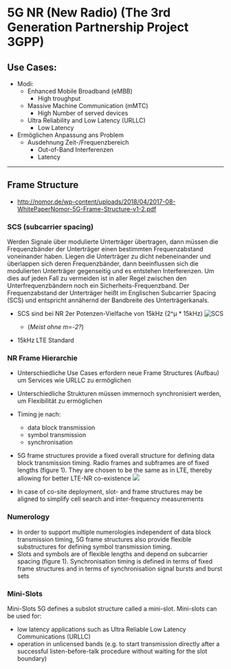 # 5G NR (New Radio) (The 3rd Generation Partnership Project 3GPP)
## Use Cases:
* Modi:
    * Enhanced Mobile Broadband (eMBB)
        * High troughput
    * Massive Machine Communication (mMTC)
        * High Number of served devices
    * Ultra Reliability and Low Latency (URLLC)
        * Low Latency
* Ermöglichen Anpassung ans Problem
    * Ausdehnung Zeit-/Frequenzbereich
        * Out-of-Band Interferenzen
        * Latency


___
## Frame Structure
* http://nomor.de/wp-content/uploads/2018/04/2017-08-WhitePaperNomor-5G-Frame-Structure-v1-2.pdf

### SCS (subcarrier spacing)

Werden Signale über modulierte Unterträger übertragen, dann müssen die Frequenzbänder der Unterträger einen bestimmten Frequenzabstand voneinander haben.
Liegen die Unterträger zu dicht nebeneinander und überlappen sich deren Frequenzbänder, dann beeinflussen sich die modulierten Unterträger gegenseitig und es entstehen Interferenzen. Um dies auf jeden Fall zu vermeiden ist in aller Regel zwischen den Unterfrequenzbändern noch ein Sicherheits-Frequenzband. Der Frequenzabstand der Unterträger heißt im Englischen Subcarrier Spacing (SCS) und entspricht annähernd der Bandbreite des Unterträgerkanals.
* SCS sind bei NR 2er Potenzen-Vielfache von 15kHz (2^µ * 15kHz)
    ![SCS](./img/Screenshot_20201017_173352.png)
    * (_Meist ohne m=-2?_)

* 15kHz LTE Standard

### NR Frame Hierarchie
* Unterschiedliche Use Cases erfordern neue Frame Structures (Aufbau) um Services wie URLLC zu ermöglichen 
* Unterschiedliche Strukturen müssen immernoch synchronisiert werden, um Flexibilität zu ermöglichen 

* Timing je nach:
    * data block transmission 
    * symbol transmission
    * synchronisation 

* 5G  frame  structures  provide  a  fixed  overall structure for defining data block transmission timing.  Radio  frames  and  subframes  are  of fixed lengths (figure 1). They are chosen to be the same as in LTE, thereby allowing for better LTE-NR co-existence
![](./img/Screenshot_20201017_173830.png)

* In case of co-site deployment,  slot-  and  frame  structures  may be  aligned  to  simplify  cell  search  and  inter-frequency  measurements


### Numerology
* In  order  to  support  multiple  numerologies independent  of  data  block  transmission timing,  5G  frame  structures  also  provide flexible  substructures  for  defining  symbol transmission timing. 
* Slots and symbols are of flexible lengths and depend  on  subcarrier  spacing  (figure  1). Synchronisation timing is defined in terms of fixed  frame  structures  and  in  terms  of synchronisation  signal  bursts  and  burst  sets

### Mini-Slots
Mini-Slots 5G defines a subslot structure called a mini-slot. Mini-slots can be used for: 
* low latency applications such as Ultra Reliable Low Latency Communications (URLLC) 
* operation in unlicensed bands (e.g. to start  transmission  directly  after  a successful listen-before-talk procedure without waiting for the slot boundary)

